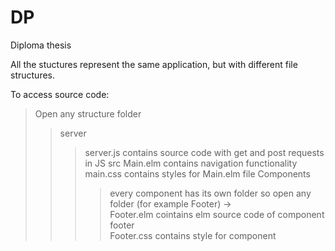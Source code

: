 # DP
 Diploma thesis


All the stuctures represent the same application, but with different file structures.

To access source code:
> Open any structure folder
>> server
>>> server.js contains source code with get and post requests in JS
>> src
>>> Main.elm contains navigation functionality
>>> main.css contains styles for Main.elm file
>>> Components
>>>> every component has its own folder so open any folder (for example Footer) ->  
>>>> Footer.elm cointains elm source code of component footer  
>>>> Footer.css contains style for component  
